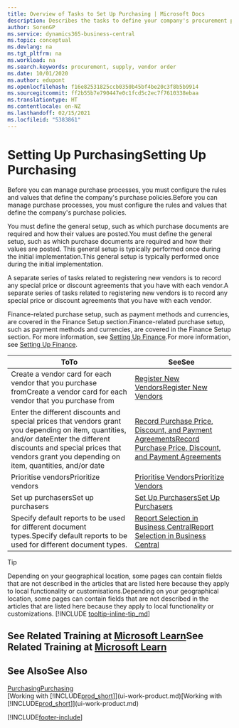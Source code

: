 ```yaml
---
title: Overview of Tasks to Set Up Purchasing | Microsoft Docs
description: Describes the tasks to define your company's procurement policies and set up your purchasing processes.
author: SorenGP
ms.service: dynamics365-business-central
ms.topic: conceptual
ms.devlang: na
ms.tgt_pltfrm: na
ms.workload: na
ms.search.keywords: procurement, supply, vendor order
ms.date: 10/01/2020
ms.author: edupont
ms.openlocfilehash: f16e82531825ccb0350b45bf4be20c3f8b5b9914
ms.sourcegitcommit: ff2b55b7e790447e0c1fcd5c2ec7f7610338ebaa
ms.translationtype: HT
ms.contentlocale: en-NZ
ms.lasthandoff: 02/15/2021
ms.locfileid: "5383861"
---
```

# <a name="setting-up-purchasing"></a><span data-ttu-id="8335e-103">Setting Up Purchasing</span><span class="sxs-lookup"><span data-stu-id="8335e-103">Setting Up Purchasing</span></span>
<span data-ttu-id="8335e-104">Before you can manage purchase processes, you must configure the rules and values that define the company's purchase policies.</span><span class="sxs-lookup"><span data-stu-id="8335e-104">Before you can manage purchase processes, you must configure the rules and values that define the company's purchase policies.</span></span>

<span data-ttu-id="8335e-105">You must define the general setup, such as which purchase documents are required and how their values are posted.</span><span class="sxs-lookup"><span data-stu-id="8335e-105">You must define the general setup, such as which purchase documents are required and how their values are posted.</span></span> <span data-ttu-id="8335e-106">This general setup is typically performed once during the initial implementation.</span><span class="sxs-lookup"><span data-stu-id="8335e-106">This general setup is typically performed once during the initial implementation.</span></span>

<span data-ttu-id="8335e-107">A separate series of tasks related to registering new vendors is to record any special price or discount agreements that you have with each vendor.</span><span class="sxs-lookup"><span data-stu-id="8335e-107">A separate series of tasks related to registering new vendors is to record any special price or discount agreements that you have with each vendor.</span></span>

<span data-ttu-id="8335e-108">Finance-related purchase setup, such as payment methods and currencies, are covered in the Finance Setup section.</span><span class="sxs-lookup"><span data-stu-id="8335e-108">Finance-related purchase setup, such as payment methods and currencies, are covered in the Finance Setup section.</span></span> <span data-ttu-id="8335e-109">For more information, see [Setting Up Finance](finance-setup-finance.md).</span><span class="sxs-lookup"><span data-stu-id="8335e-109">For more information, see [Setting Up Finance](finance-setup-finance.md).</span></span>

| <span data-ttu-id="8335e-110">To</span><span class="sxs-lookup"><span data-stu-id="8335e-110">To</span></span> | <span data-ttu-id="8335e-111">See</span><span class="sxs-lookup"><span data-stu-id="8335e-111">See</span></span> |
| --- | --- |
| <span data-ttu-id="8335e-112">Create a vendor card for each vendor that you purchase from</span><span class="sxs-lookup"><span data-stu-id="8335e-112">Create a vendor card for each vendor that you purchase from</span></span>|[<span data-ttu-id="8335e-113">Register New Vendors</span><span class="sxs-lookup"><span data-stu-id="8335e-113">Register New Vendors</span></span>](purchasing-how-register-new-vendors.md) |
| <span data-ttu-id="8335e-114">Enter the different discounts and special prices that vendors grant you depending on item, quantities, and/or date</span><span class="sxs-lookup"><span data-stu-id="8335e-114">Enter the different discounts and special prices that vendors grant you depending on item, quantities, and/or date</span></span> |[<span data-ttu-id="8335e-115">Record Purchase Price, Discount, and Payment Agreements</span><span class="sxs-lookup"><span data-stu-id="8335e-115">Record Purchase Price, Discount, and Payment Agreements</span></span>](purchasing-how-record-purchase-price-discount-payment-agreements.md) |
| <span data-ttu-id="8335e-116">Prioritise vendors</span><span class="sxs-lookup"><span data-stu-id="8335e-116">Prioritize vendors</span></span> |[<span data-ttu-id="8335e-117">Prioritise Vendors</span><span class="sxs-lookup"><span data-stu-id="8335e-117">Prioritize Vendors</span></span>](purchasing-how-prioritize-vendors.md) |
| <span data-ttu-id="8335e-118">Set up purchasers</span><span class="sxs-lookup"><span data-stu-id="8335e-118">Set up purchasers</span></span> |[<span data-ttu-id="8335e-119">Set Up Purchasers</span><span class="sxs-lookup"><span data-stu-id="8335e-119">Set Up Purchasers</span></span>](purchasing-how-setup-purchasers.md) |
|<span data-ttu-id="8335e-120">Specify default reports to be used for different document types.</span><span class="sxs-lookup"><span data-stu-id="8335e-120">Specify default reports to be used for different document types.</span></span>|[<span data-ttu-id="8335e-121">Report Selection in Business Central</span><span class="sxs-lookup"><span data-stu-id="8335e-121">Report Selection in Business Central</span></span>](across-report-selections.md)|

> [!TIP]
> <span data-ttu-id="8335e-122">Depending on your geographical location, some pages can contain fields that are not described in the articles that are listed here because they apply to local functionality or customisations.</span><span class="sxs-lookup"><span data-stu-id="8335e-122">Depending on your geographical location, some pages can contain fields that are not described in the articles that are listed here because they apply to local functionality or customizations.</span></span> [!INCLUDE [tooltip-inline-tip_md](includes/tooltip-inline-tip_md.md)]

## <a name="see-related-training-at-microsoft-learn"></a><span data-ttu-id="8335e-123">See Related Training at [Microsoft Learn](/learn/paths/trade-get-started-dynamics-365-business-central/)</span><span class="sxs-lookup"><span data-stu-id="8335e-123">See Related Training at [Microsoft Learn](/learn/paths/trade-get-started-dynamics-365-business-central/)</span></span>

## <a name="see-also"></a><span data-ttu-id="8335e-124">See Also</span><span class="sxs-lookup"><span data-stu-id="8335e-124">See Also</span></span>

[<span data-ttu-id="8335e-125">Purchasing</span><span class="sxs-lookup"><span data-stu-id="8335e-125">Purchasing</span></span>](purchasing-manage-purchasing.md)  
<span data-ttu-id="8335e-126">[Working with [!INCLUDE[prod_short](includes/prod_short.md)]](ui-work-product.md)</span><span class="sxs-lookup"><span data-stu-id="8335e-126">[Working with [!INCLUDE[prod_short](includes/prod_short.md)]](ui-work-product.md)</span></span>


[!INCLUDE[footer-include](includes/footer-banner.md)]